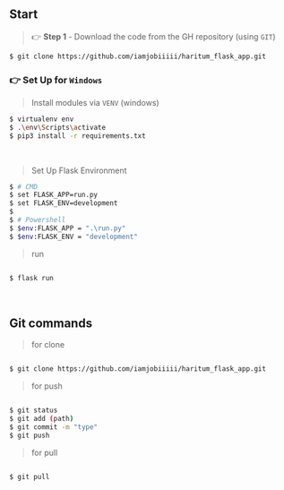 <br /> 

## Start 

> 👉 **Step 1** - Download the code from the GH repository (using `GIT`) 

```bash
$ git clone https://github.com/iamjobiiiii/haritum_flask_app.git

```
### 👉 Set Up for `Windows` 

> Install modules via `VENV` (windows) 

``` bash
$ virtualenv env
$ .\env\Scripts\activate
$ pip3 install -r requirements.txt
```

<br />

> Set Up Flask Environment

```bash
$ # CMD 
$ set FLASK_APP=run.py
$ set FLASK_ENV=development
$
$ # Powershell
$ $env:FLASK_APP = ".\run.py"
$ $env:FLASK_ENV = "development"

```
> run
```bash

$ flask run

```

<br />

## Git commands


> for clone
```bash

$ git clone https://github.com/iamjobiiiii/haritum_flask_app.git

```

> for push
```bash

$ git status
$ git add (path)
$ git commit -m "type"
$ git push

```

> for pull

```bash

$ git pull

```

<br />